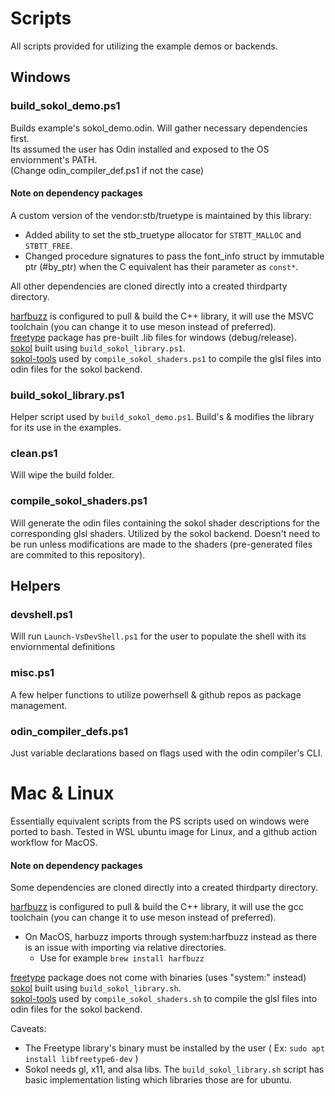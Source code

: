 # Scripts

All scripts provided for utilizing the example demos or backends.

## Windows

### build_sokol_demo.ps1

Builds example's sokol_demo.odin. Will gather necessary dependencies first.  
Its assumed the user has Odin installed and exposed to the OS enviornment's PATH.  
(Change odin_compiler_def.ps1 if not the case)

#### Note on dependency packages

A custom version of the vendor:stb/truetype is maintained by this library:

* Added ability to set the stb_truetype allocator for `STBTT_MALLOC` and `STBTT_FREE`.
* Changed procedure signatures to pass the font_info struct by immutable ptr (#by_ptr) when the C equivalent has their parameter as `const*`.

All other dependencies are cloned directly into a created thirdparty directory.

[harfbuzz](https://github.com/Ed94/odin_harfbuzz) is configured to pull & build the C++ library, it will use the MSVC toolchain (you can change it to use meson instead of preferred).  
[freetype](https://github.com/Ed94/odin-freetype) package has pre-built .lib files for windows (debug/release).  
[sokol](https://github.com/floooh/sokol) built using `build_sokol_library.ps1`.  
[sokol-tools](https://github.com/floooh/sokol-tools) used by `compile_sokol_shaders.ps1` to compile the glsl files into odin files for the sokol backend.

### build_sokol_library.ps1

Helper script used by `build_sokol_demo.ps1`. Build's & modifies the library for its use in the examples.

### clean.ps1

Will wipe the build folder.

### compile_sokol_shaders.ps1

Will generate the odin files containing the sokol shader descriptions for the corresponding glsl shaders. Utilized by the sokol backend. Doesn't need to be run unless modifications are made to the shaders (pre-generated files are commited to this repository).

## Helpers

### devshell.ps1

Will run `Launch-VsDevShell.ps1` for the user to populate the shell with its enviornmental definitions

### misc.ps1

A few helper functions to utilize powerhsell & github repos as package management.

### odin_compiler_defs.ps1

Just variable declarations based on flags used with the odin compiler's CLI.

# Mac & Linux

Essentially equivalent scripts from the PS scripts used on windows were ported to bash. Tested in WSL ubuntu image for Linux, and a github action workflow for MacOS.

#### Note on dependency packages

Some dependencies are cloned directly into a created thirdparty directory.

[harfbuzz](https://github.com/Ed94/odin_harfbuzz) is configured to pull & build the C++ library, it will use the gcc toolchain (you can change it to use meson instead of preferred).  

* On MacOS, harbuzz imports through system:harfbuzz instead as there is an issue with importing via relative directories.
  * Use for example `brew install harfbuzz`

[freetype](https://github.com/Ed94/odin-freetype) package does not come with binaries (uses "system:" instead)  
[sokol](https://github.com/floooh/sokol) built using `build_sokol_library.sh`.  
[sokol-tools](https://github.com/floooh/sokol-tools) used by `compile_sokol_shaders.sh` to compile the glsl files into odin files for the sokol backend.

Caveats:

* The Freetype library's binary must be installed by the user ( Ex: `sudo apt install libfreetype6-dev` )
* Sokol needs gl, x11, and alsa libs. The `build_sokol_library.sh` script has basic implementation listing which libraries those are for ubuntu.
